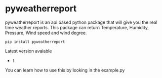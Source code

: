 # pyweatherreport
pyweatherreport is an api based python package that will give you the real time weather reports. This package can return Temperature, Humidity, Pressure, Wind speed and wind degree. 
```
pip install pyweatherreport
```
Latest version avaiable
+ `1`

You can learn how to use this by looking in the example.py
